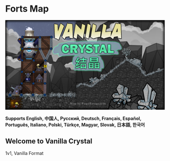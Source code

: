 # Forts Map
![Preview](https://github.com/jack-hk/Forts-VanillaCrystal/blob/main/1v1/preview.jpg?raw=true)

**Supports English, 中国人, Русский, Deutsch, Français, Español, Português, Italiano, Polski, Türkçe, Magyar, Slovak, 日本語, 한국어**

## Welcome to Vanilla Crystal

1v1, Vanilla Format